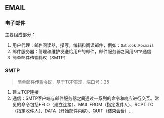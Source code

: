 ## EMAIL
### 电子邮件

主要组成部分：
1. 用户代理：邮件阅读器，攥写，编辑和阅读邮件，例如：`Outlook,Foxmail`
2. 邮件服务器：管理和维护发送给用户的邮件，邮件服务器之间用`SMTP`通信
3. 简单邮件传输协议（SMTP）

### SMTP
> 简单邮件传输协议，基于TCP实现，端口号：25

1. 建立TCP连接
2. 通信：SMTP客户端与邮件服务器之间通过一系列的命令和响应进行交互。常见的命令包括HELO（建立连接）、MAIL FROM（指定发件人）、RCPT TO（指定收件人）、DATA（开始邮件内容）、QUIT（结束会话）...
